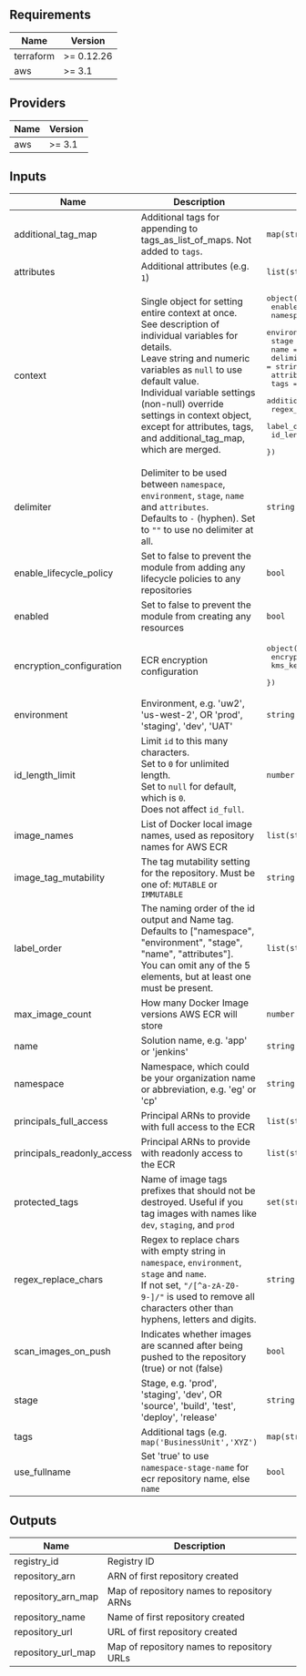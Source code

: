 <!-- markdownlint-disable -->
## Requirements

| Name | Version |
|------|---------|
| terraform | >= 0.12.26 |
| aws | >= 3.1 |

## Providers

| Name | Version |
|------|---------|
| aws | >= 3.1 |

## Inputs

| Name | Description | Type | Default | Required |
|------|-------------|------|---------|:--------:|
| additional\_tag\_map | Additional tags for appending to tags\_as\_list\_of\_maps. Not added to `tags`. | `map(string)` | `{}` | no |
| attributes | Additional attributes (e.g. `1`) | `list(string)` | `[]` | no |
| context | Single object for setting entire context at once.<br>See description of individual variables for details.<br>Leave string and numeric variables as `null` to use default value.<br>Individual variable settings (non-null) override settings in context object,<br>except for attributes, tags, and additional\_tag\_map, which are merged. | <pre>object({<br>    enabled             = bool<br>    namespace           = string<br>    environment         = string<br>    stage               = string<br>    name                = string<br>    delimiter           = string<br>    attributes          = list(string)<br>    tags                = map(string)<br>    additional_tag_map  = map(string)<br>    regex_replace_chars = string<br>    label_order         = list(string)<br>    id_length_limit     = number<br>  })</pre> | <pre>{<br>  "additional_tag_map": {},<br>  "attributes": [],<br>  "delimiter": null,<br>  "enabled": true,<br>  "environment": null,<br>  "id_length_limit": null,<br>  "label_order": [],<br>  "name": null,<br>  "namespace": null,<br>  "regex_replace_chars": null,<br>  "stage": null,<br>  "tags": {}<br>}</pre> | no |
| delimiter | Delimiter to be used between `namespace`, `environment`, `stage`, `name` and `attributes`.<br>Defaults to `-` (hyphen). Set to `""` to use no delimiter at all. | `string` | `null` | no |
| enable\_lifecycle\_policy | Set to false to prevent the module from adding any lifecycle policies to any repositories | `bool` | `true` | no |
| enabled | Set to false to prevent the module from creating any resources | `bool` | `null` | no |
| encryption\_configuration | ECR encryption configuration | <pre>object({<br>    encryption_type = string<br>    kms_key         = any<br>  })</pre> | `null` | no |
| environment | Environment, e.g. 'uw2', 'us-west-2', OR 'prod', 'staging', 'dev', 'UAT' | `string` | `null` | no |
| id\_length\_limit | Limit `id` to this many characters.<br>Set to `0` for unlimited length.<br>Set to `null` for default, which is `0`.<br>Does not affect `id_full`. | `number` | `null` | no |
| image\_names | List of Docker local image names, used as repository names for AWS ECR | `list(string)` | `[]` | no |
| image\_tag\_mutability | The tag mutability setting for the repository. Must be one of: `MUTABLE` or `IMMUTABLE` | `string` | `"MUTABLE"` | no |
| label\_order | The naming order of the id output and Name tag.<br>Defaults to ["namespace", "environment", "stage", "name", "attributes"].<br>You can omit any of the 5 elements, but at least one must be present. | `list(string)` | `null` | no |
| max\_image\_count | How many Docker Image versions AWS ECR will store | `number` | `500` | no |
| name | Solution name, e.g. 'app' or 'jenkins' | `string` | `null` | no |
| namespace | Namespace, which could be your organization name or abbreviation, e.g. 'eg' or 'cp' | `string` | `null` | no |
| principals\_full\_access | Principal ARNs to provide with full access to the ECR | `list(string)` | `[]` | no |
| principals\_readonly\_access | Principal ARNs to provide with readonly access to the ECR | `list(string)` | `[]` | no |
| protected\_tags | Name of image tags prefixes that should not be destroyed. Useful if you tag images with names like `dev`, `staging`, and `prod` | `set(string)` | `[]` | no |
| regex\_replace\_chars | Regex to replace chars with empty string in `namespace`, `environment`, `stage` and `name`.<br>If not set, `"/[^a-zA-Z0-9-]/"` is used to remove all characters other than hyphens, letters and digits. | `string` | `null` | no |
| scan\_images\_on\_push | Indicates whether images are scanned after being pushed to the repository (true) or not (false) | `bool` | `false` | no |
| stage | Stage, e.g. 'prod', 'staging', 'dev', OR 'source', 'build', 'test', 'deploy', 'release' | `string` | `null` | no |
| tags | Additional tags (e.g. `map('BusinessUnit','XYZ')` | `map(string)` | `{}` | no |
| use\_fullname | Set 'true' to use `namespace-stage-name` for ecr repository name, else `name` | `bool` | `true` | no |

## Outputs

| Name | Description |
|------|-------------|
| registry\_id | Registry ID |
| repository\_arn | ARN of first repository created |
| repository\_arn\_map | Map of repository names to repository ARNs |
| repository\_name | Name of first repository created |
| repository\_url | URL of first repository created |
| repository\_url\_map | Map of repository names to repository URLs |

<!-- markdownlint-restore -->

